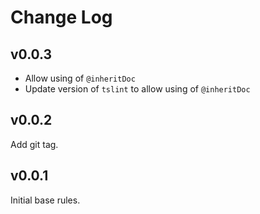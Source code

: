Change Log
===

v0.0.3
---

- Allow using of `@inheritDoc`
- Update version of `tslint` to allow using of `@inheritDoc`

v0.0.2
---

Add git tag.

v0.0.1
---

Initial base rules.

